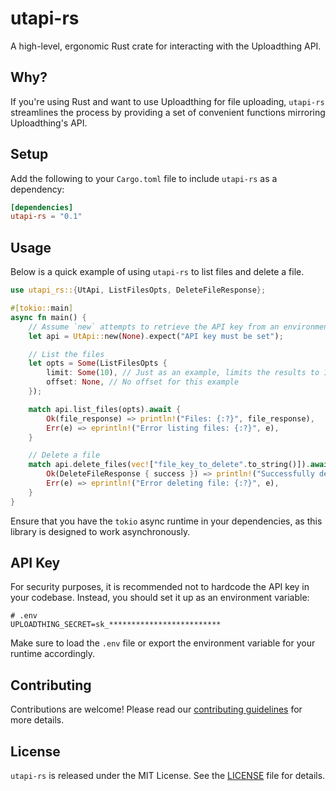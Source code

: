 # utapi-rs

A high-level, ergonomic Rust crate for interacting with the Uploadthing API.

## Why?

If you're using Rust and want to use Uploadthing for file uploading, `utapi-rs` streamlines the process by providing a set of convenient functions mirroring Uploadthing's API.

## Setup

Add the following to your `Cargo.toml` file to include `utapi-rs` as a dependency:

```toml
[dependencies]
utapi-rs = "0.1"
```

## Usage

Below is a quick example of using `utapi-rs` to list files and delete a file.

```rust
use utapi_rs::{UtApi, ListFilesOpts, DeleteFileResponse};

#[tokio::main]
async fn main() {
    // Assume `new` attempts to retrieve the API key from an environment variable.
    let api = UtApi::new(None).expect("API key must be set");

    // List the files
    let opts = Some(ListFilesOpts {
        limit: Some(10), // Just as an example, limits the results to 10 files
        offset: None, // No offset for this example
    });

    match api.list_files(opts).await {
        Ok(file_response) => println!("Files: {:?}", file_response),
        Err(e) => eprintln!("Error listing files: {:?}", e),
    }

    // Delete a file
    match api.delete_files(vec!["file_key_to_delete".to_string()]).await {
        Ok(DeleteFileResponse { success }) => println!("Successfully deleted file: {}", success),
        Err(e) => eprintln!("Error deleting file: {:?}", e),
    }
}
```

Ensure that you have the `tokio` async runtime in your dependencies, as this library is designed to work asynchronously.

## API Key

For security purposes, it is recommended not to hardcode the API key in your codebase. Instead, you should set it up as an environment variable:

```
# .env
UPLOADTHING_SECRET=sk_*************************
```

Make sure to load the `.env` file or export the environment variable for your runtime accordingly.

## Contributing

Contributions are welcome! Please read our [contributing guidelines](CONTRIBUTING.md) for more details.

## License

`utapi-rs` is released under the MIT License. See the [LICENSE](LICENSE) file for details.
